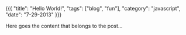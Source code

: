 {{{
  "title": "Hello World!",
  "tags": ["blog", "fun"],
  "category": "javascript",
  "date": "7-29-2013"
}}}

Here goes the content that belongs to the post...